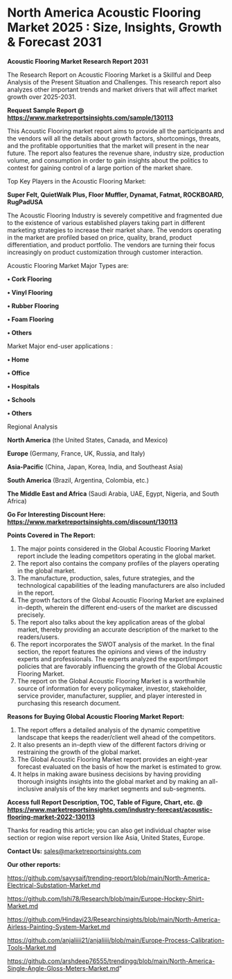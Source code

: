 # North America Acoustic Flooring Market 2025 : Size, Insights, Growth & Forecast 2031

<strong>Acoustic Flooring Market Research Report 2031</strong>

The Research Report on Acoustic Flooring Market is a Skillful and Deep Analysis of the Present Situation and Challenges. This research report also analyzes other important trends and market drivers that will affect market growth over 2025-2031.

<strong>Request Sample Report @ <a href=https://www.marketreportsinsights.com/sample/130113>https://www.marketreportsinsights.com/sample/130113</a></strong>

This Acoustic Flooring market report aims to provide all the participants and the vendors will all the details about growth factors, shortcomings, threats, and the profitable opportunities that the market will present in the near future. The report also features the revenue share, industry size, production volume, and consumption in order to gain insights about the politics to contest for gaining control of a large portion of the market share.

Top Key Players in the Acoustic Flooring Market:

<strong>Super Felt, QuietWalk Plus, Floor Muffler, Dynamat, Fatmat, ROCKBOARD, RugPadUSA</strong>

The Acoustic Flooring Industry is severely competitive and fragmented due to the existence of various established players taking part in different marketing strategies to increase their market share. The vendors operating in the market are profiled based on price, quality, brand, product differentiation, and product portfolio. The vendors are turning their focus increasingly on product customization through customer interaction.

Acoustic Flooring Market Major Types are:

<strong>• Cork Flooring

• Vinyl Flooring

• Rubber Flooring

• Foam Flooring

• Others</strong>

Market Major end-user applications :

<strong>• Home

• Office

• Hospitals

• Schools

• Others</strong>

Regional Analysis

</u><strong><b>North America</b></strong> (the United States, Canada, and Mexico)

<strong><b>Europe </b></strong>(Germany, France, UK, Russia, and Italy)

<strong><b>Asia-Pacific</b></strong> (China, Japan, Korea, India, and Southeast Asia)

<strong><b>South America</b></strong> (Brazil, Argentina, Colombia, etc.)

<strong><b>The Middle East and Africa</b></strong> (Saudi Arabia, UAE, Egypt, Nigeria, and South Africa)

<strong>Go For Interesting Discount Here: <a href=https://www.marketreportsinsights.com/discount/130113>https://www.marketreportsinsights.com/discount/130113</a></strong>

<strong>Points Covered in The Report:</strong>
<ol>
  <li>The major points considered in the Global Acoustic Flooring Market report include the leading competitors operating in the global market.</li>
  <li>The report also contains the company profiles of the players operating in the global market.</li>
  <li>The manufacture, production, sales, future strategies, and the technological capabilities of the leading manufacturers are also included in the report.</li>
  <li>The growth factors of the Global Acoustic Flooring Market are explained in-depth, wherein the different end-users of the market are discussed precisely.</li>
  <li>The report also talks about the key application areas of the global market, thereby providing an accurate description of the market to the readers/users.</li>
  <li>The report incorporates the SWOT analysis of the market. In the final section, the report features the opinions and views of the industry experts and professionals. The experts analyzed the export/import policies that are favorably influencing the growth of the Global Acoustic Flooring Market.</li>
  <li>The report on the Global Acoustic Flooring Market is a worthwhile source of information for every policymaker, investor, stakeholder, service provider, manufacturer, supplier, and player interested in purchasing this research document.</li>
</ol>
<strong>Reasons for Buying Global Acoustic Flooring Market Report:</strong>

<ol>
  <li>The report offers a detailed analysis of the dynamic competitive landscape that keeps the reader/client well ahead of the competitors.</li>
  <li>It also presents an in-depth view of the different factors driving or restraining the growth of the global market.</li>
  <li>The Global Acoustic Flooring Market report provides an eight-year forecast evaluated on the basis of how the market is estimated to grow.</li>
  <li>It helps in making aware business decisions by having providing thorough insights insights into the global market and by making an all-inclusive analysis of the key market segments and sub-segments.</li>
</ol>
<strong>Access full Report Description, TOC, Table of Figure, Chart, etc. @ <a href=https://www.marketreportsinsights.com/industry-forecast/acoustic-flooring-market-2022-130113>https://www.marketreportsinsights.com/industry-forecast/acoustic-flooring-market-2022-130113</a></strong>


Thanks for reading this article; you can also get individual chapter wise section or region wise report version like Asia, United States, Europe.

<strong>Contact Us:</strong>
sales@marketreportsinsights.com

<strong>Our other reports:</strong>

<a href=https://github.com/sayysaif/trending-report/blob/main/North-America-Electrical-Substation-Market.md>https://github.com/sayysaif/trending-report/blob/main/North-America-Electrical-Substation-Market.md</a>

<a href=https://github.com/Ishi78/Research/blob/main/Europe-Hockey-Shirt-Market.md>https://github.com/Ishi78/Research/blob/main/Europe-Hockey-Shirt-Market.md</a>

<a href=https://github.com/Hindavi23/Researchinsights/blob/main/North-America-Airless-Painting-System-Market.md>https://github.com/Hindavi23/Researchinsights/blob/main/North-America-Airless-Painting-System-Market.md</a>

<a href=https://github.com/anjaliiii21/anjaliiii/blob/main/Europe-Process-Calibration-Tools-Market.md>https://github.com/anjaliiii21/anjaliiii/blob/main/Europe-Process-Calibration-Tools-Market.md</a>

<a href=https://github.com/arshdeep76555/trendingg/blob/main/North-America-Single-Angle-Gloss-Meters-Market.md>https://github.com/arshdeep76555/trendingg/blob/main/North-America-Single-Angle-Gloss-Meters-Market.md</a>"
